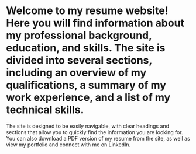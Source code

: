 # Welcome to my resume website! Here you will find information about my professional background, education, and skills. The site is divided into several sections, including an overview of my qualifications, a summary of my work experience, and a list of my technical skills.

The site is designed to be easily navigable, with clear headings and sections that allow you to quickly find the information you are looking for. You can also download a PDF version of my resume from the site, as well as view my portfolio and connect with me on LinkedIn.
